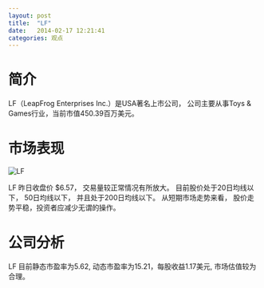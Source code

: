 ```yaml
---
layout: post
title:  "LF"
date:   2014-02-17 12:21:41
categories: 观点
---
```


# 简介
LF（LeapFrog Enterprises Inc.）是USA著名上市公司，
公司主要从事Toys & Games行业，当前市值450.39百万美元。

# 市场表现

![LF](http://finviz.com/chart.ashx?t=LF&ty=c&ta=1&p=d&s=l)

LF 昨日收盘价 $6.57，
交易量较正常情况有所放大。
目前股价处于20日均线以下，
50日均线以下，
并且处于200日均线以下。
从短期市场走势来看，
股价走势平稳，投资者应减少无谓的操作。

# 公司分析
LF 目前静态市盈率为5.62, 动态市盈率为15.21，每股收益1.17美元,
市场估值较为合理。
